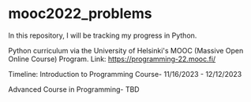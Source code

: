 # mooc2022_problems

In this repository, I will be tracking my progress in Python.

Python curriculum via the University of Helsinki's MOOC (Massive Open Online Course) Program. 
Link:
https://programming-22.mooc.fi/

Timeline:
Introduction to Programming Course-
11/16/2023 - 12/12/2023

Advanced Course in Programming-
TBD